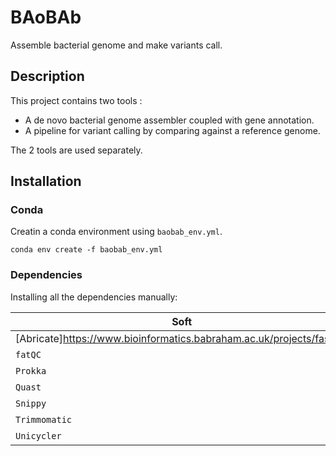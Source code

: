# BAoBAb
Assemble bacterial genome and make variants call.

## Description

This project contains two tools :
* A de novo bacterial genome assembler coupled with gene annotation.
* A pipeline for variant calling by comparing against a reference genome.

The 2 tools are used separately.

## Installation

### Conda

Creatin a conda environment using `baobab_env.yml`.

```
conda env create -f baobab_env.yml
```

### Dependencies

Installing all the dependencies manually:

Soft|Version
---------|------------
[Abricate]https://www.bioinformatics.babraham.ac.uk/projects/fastqc/ | 1.0.1
`fatQC` | 0.11.9
`Prokka` | 1.14.6
`Quast` | 5.2.0
`Snippy` | 4.6.0
`Trimmomatic` | 0.39
`Unicycler` | 0.4.8
